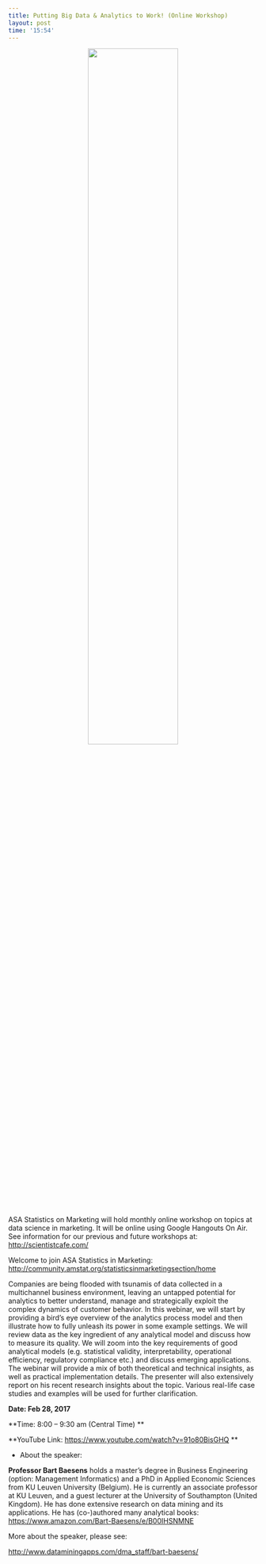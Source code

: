 ```yaml
---
title: Putting Big Data & Analytics to Work! (Online Workshop)
layout: post
time: '15:54'
---
```


<p align="center">
  <img src="http://scientistcafe.com/images/big-data-analytics.png"  width="60%" />
</p>


ASA Statistics on Marketing will hold monthly online workshop on topics at data science in marketing. 
It will be online using Google Hangouts On Air. See information for our previous and 
future workshops at: http://scientistcafe.com/ 

Welcome to join ASA Statistics in Marketing: http://community.amstat.org/statisticsinmarketingsection/home

Companies are being flooded with tsunamis of data collected in a multichannel business environment, 
leaving an untapped potential for analytics to better understand, manage and strategically exploit the complex dynamics 
of customer behavior.  In this webinar, we will start by providing a bird’s eye overview of the analytics process model 
and then illustrate how to fully unleash its power in some example settings.  We will review data as the key ingredient 
of any analytical model and discuss how to measure its quality.  We will zoom into the key requirements of good analytical 
models (e.g. statistical validity, interpretability, operational efficiency, regulatory compliance etc.) and discuss 
emerging applications.  The webinar will provide a mix of both theoretical and technical insights, as well as practical 
implementation details. The presenter will also extensively report on his recent research insights about the topic. 
Various real-life case studies and examples will be used for further clarification.



**Date: Feb 28, 2017**

**Time: 8:00 – 9:30 am (Central Time) **

**YouTube Link: https://www.youtube.com/watch?v=91o80BisGHQ **


- About the speaker: 

**Professor Bart Baesens** holds a master’s degree in Business Engineering (option: Management Informatics) and a PhD in Applied Economic Sciences from KU Leuven University (Belgium). He is currently an associate professor at KU Leuven, and a guest lecturer at the University of Southampton (United Kingdom). He has done extensive research on data mining and its applications. He has (co-)authored many analytical books: https://www.amazon.com/Bart-Baesens/e/B00IHSNMNE

More about the speaker, please see: 

http://www.dataminingapps.com/dma_staff/bart-baesens/